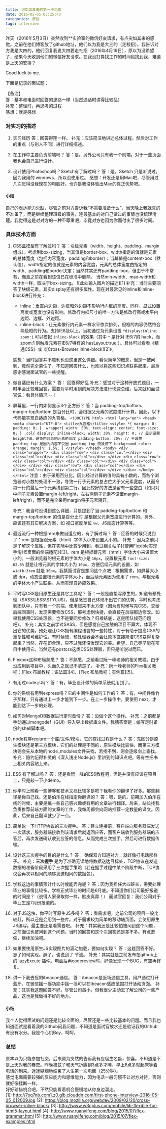 ```yaml
---
title: 记突如其来的第一次电面
date: 2016-05-05 03:25:43
categories: 原创
tags: interview
---
```



昨天（2016年5月3日）突然收到**实验室的微信好友请求，有点突如其来的感觉。之前在他们博客放了github地址，他们以为我是大三的（走校招）。我告诉对方我是大四的，他们回复我说大四要走社招（2016年4月19日），原以为没希望了，结果今天收到他们的微信好友请求。在我没打算找工作的时间段找到我，难道是上天的安排？ 

Good luck to me.

下面是记录的面试题：

<!-- more -->

【备注】  
答：基本和电面时回答的思路一样（当然通话时讲得比较乱）  
补充：整理时，再思考的过程  
感想：就是感想  

### 对实习的描述


 1. 实习经历
 答：回答得翔一样。
 补充：应该简洁地讲述总体过程，然后对工作的重点（与别人不同）进行详细描述。

 2. 在工作中主要负责前端吗？
 答：是。另外公司只有我一个前端，对于一些页面我也会自己进行设计。

 3. 设计使用Photoshop吗？Sketch有了解过吗？
 答：是。Sketch 只是听说过，因为我用的 windows，所以没使用过。
 感想：开发还是用Mac吧，尽管用过几次觉得没我现在的电脑好。也许是我没体验出Mac的真正优势吧。

#### 小结
自己的表达能力欠缺，尽管之前对方告诉我“不需要准备什么”，当天晚上我就真的不准备了，而是继续整理班级的事务，连最基本的对自己做过的事情也没梳理清楚。我觉得这是对对方的一种不尊重吧，毕竟对方也因为你而付出了很多时间。

### 具体技术方面

 1. CSS盒模型有了解过吗？
     答：块级元素（width、height、padding、margin组成）。考虑到box-sizing，当其值是border-box，width指定的值就是元素的总体宽度（包括内容宽度、padding和border）；当其值是content-box（默认值），width指定的值就是元素的内容宽度，元素的总体宽度由指定的width、padding和border决定；当然其实还有padding-box，但由于不常有，而且之前在看到该值已在标准中删除。
     当然min-width、max-width和width一样，取决于box-sizing。
    ![此处输入图片的描述][1]
     补充：当时主要回答了块级元素，其实display还有很多属性。现在对最常见的inline和inline-block进行补充：
     - inline：垂直内边距、边框和外边距不影响行内框的高度。同样，显式设置高度或宽度也没有影响。修改行内框尺寸的唯一方法是修改行高或水平内边距、边框、外边距。
     - inline-block：让元素像行内元素一样水平依次排列，但框的内容仍然符合块级框的行为。支持IE8及以上。当初通过为元素设置 `*display:inline; zoom:1` 可以模拟 `inline-block` 的效果（其中 `*` 是针对 IE6/7的 hack，而zoom:1 则触发元素在IE6/7特有的 hasLayout:true;）。具体可以看看《精通CSS》或《[Cross-Browser inlne-block][2]》。

     感想：当时回答并不顺利也没这里这么详细。看似简单的概念，但是一被问到，竟然完全蒙住了，不知道回答什么，也难以将这些知识点联系起来，最后感谢感谢面试官的一些提醒。

 2. 做自适应有什么方案？
 答： 回答得好乱
 补充：感觉对于这种开放式题目，一时半会比较难回答，需要对平时用到的解决方法进行快速总结。后来就和面试官说：看具体情况 --！

 3. 屏幕里，一行内如何显示3个正方形？
     答：当 padding-top/bottom、margin-top/bottom 是百分比时，会根据父元素的宽度进行计算。因此，以下代码能实现自适应的九宫格。
        ```
        <!DOCTYPE html>
        <html lang="en">
        <head>
        	<meta charset="UTF-8">
        	<title>九宫格</title>
        	<style>
        		*{
        			margin: 0;
        			padding: 0;
        		}
        		.wrapper{
        			width: 50%;
        			text-align: center;
        			font-size: 0;
        		}
        		.col{
        			display: inline-block;
        			width: 30%;
        			height: 0; // 显示设置height为0，避免内容影响元素的高度
        			padding-bottom: 30%; // 不设置 padding-top 是因为内容不受因 padding-top 而被挤下
        			background-color: orange;
        			margin: 1.5%;
        		}
        	</style>
        </head>
        <body>
        	<div class="wrapper">
        		<div class="row">
        			<div class="col"></div>
        			<div class="col"></div>
        			<div class="col"></div>
        		</div>
        		<div class="row">
        			<div class="col"></div>
        			<div class="col"></div>
        			<div class="col"></div>
        		</div>
        		<div class="row">
        			<div class="col"></div>
        			<div class="col"></div>
        			<div class="col"></div>
        		</div>
        	</div>
        </body>
        </html>
        ```
    注意：由于采用百分比，因此经过计算的值的具有小数的，而各个浏览器对小数的处理不一致，导致一行子元素的总占位大于父元素宽度，从而令每一行的最后一个元素挤到第二行。因此较好的方法是留有一些空白（如只对中间子元素设置margin-left/right，左右两侧子元素不设置margin-left/right），而不是完全采用margin将子元素隔开。   
        
    补充：我当时没讲到这么详细，只是提到了当 padding-top/bottom 和 margin-top/bottom 的值是百分比时 是根据父元素宽度进行计算的。另外，应该还有其它解决方案，如 视口宽度单位 `vw`、JS动态计算等等。
 
 4. 最近流行一种根据rem来做自适应的，有了解过吗？
     答：回答的时候只说到了：rem 是根据跟元素（html）字体大小来设置大小的。
     补充： 因为之前只是了解这个属性，但在实际中比较少用到，看过相关帖子[《使用Flexible实现手淘H5页面的终端适配》][3]。rem 是根据跟元素（html）字体大小来设置大小的。一般浏览器的根元素的字体大小是 `16px`，设置根元素 `font-size: 62.5%` 就是让根元素的字体大小为 `10px`，方便后续元素的设置，如 `width:3rem` 就是 `30px`。我猜面试官是想问这个点吧：根据需求，如屏幕大小或 dpr，动态设置根元素的字体大小，而后续元素因为使用了 rem，与根元素的字体大小产生联系。从而实现自适应效果。

 5. 平时写CSS是用原生还是其它工具呢？
     答：一般是直接写原生的，知道有预处理（SASS\LESS\STYLUS），但是感觉自己体现不出它们的优势，平时也考虑到团队中，只有我一个前端，使用起来不太方便（因为有时候写完CSS，交给后端同事时，发现需要修改CSS，那考虑到快捷，会直接在后端那边修改。如果我使用CSS处理器，岂不是要同步修改？归根结底，这是团队规范问题吧）。
     补充：其实之前学过SASS，但是感觉自己接触的项目不算大，体现不出它的优势。预处理让CSS拥有编程语言的一些特性，对于有助于提高CSS的重复性和可维护性。有时候想，预处理器会不会让原本直接简洁CSS变得复杂起来？当然，存在即合理，只不过我还没发现它的美。希望，自己尽早能在项目中使用它。当然还有postcss这类CSS处理器，但只是听说过而已。
     
 6. Flexbox这种布局熟悉？
    答：不熟悉，之前看过阮一峰老师的相关教程。由于没应用到项目中，久而久之就记不清楚了。
    补充：阮一峰老师的Flex相关教程：[Flex 布局教程：语法篇][4]、[Flex 布局教程：实例篇][5]。

 7. 有用过node.js吗？
    答：有，毕业设计做的简单系统就用到了。

 8. 你的系统有用到express吗？它的中间件是如何工作的？
    答：有，中间件像竹子那样，只有通过上一步才能到下一步。在上一步操作中，要使用 next，才能到达下一步的处理。

 9. 如何对MongoDB数据进行定时备份？
    答：没做个这个操作。
    补充：之前都是手动通过mongodef（GUI）导入导出数据库文件。我猜答案是：编写定时备份的shell脚本吧。

 10. node程序reqiure一个库/文件/模块，它的查找过程是什么？
    答：先区分是原生模块还是第三方模块，它们的处理是不同的，原生模块比较快，而第三方模块则会先从本地的node_modules文件夹找，若找不到，则会逐级向上查找。
    补充：隐约记得朴灵的《深入浅出Node.js》里讲到的知识点吧。等有空把书上相关内容贴上来。

 11. ES6 有了解过吗？
    答：还是看阮一峰的ES6教程吧，但是并没有应该在项目上，只是敲一下小demo。

 12. 你平时上网看一些博客和技术文档比较多是吧？我看你的翻译了好多。那些翻译是你自己找，还是伯乐在线指定你翻译的？
    答：嗯，是的。前期加入伯乐在线的时候，主要是挑一些自己感兴趣或有用的文章进行翻译。后来，站长找我负责推荐前端方面的文章的工作，我每周都会向网站推荐一定数量的译文。因此，后来自己翻译就少了一点。

 13. 简单说一下HTTP协议的三次握手。
    答：建立连接前，客户端向服务器端发送一次请求，服务器端接收到该请求后就返回应答，而客户端收到服务器端的应答后，再次发送确认收到应答的信息。从而完成三次握手，然后可进行数据传输。

 14. 设计这三次握手的目的是什么？
    答： 确保双方知道对方，就好像打电话那样子。
    补充：**三次握手** 是为了准确无误地将数据送达目标处，TCP协议在发送数据的准备阶段采用了三次握手策略（若在握手过程中某个阶段中断，TCP协议会再次以相同的顺序发送相同的数据包）。

 15. 学校这边的事情预计什么时候能弄完呢？
    答：因为我担任大四班长，需要处理毕业的事情比较多。学校正式毕业的时间是6月底。不知道你们公司最好报道的时间是？（说得人家录取你一样，脸皮真厚！）
    面试官回复：我们公司对于毕业生是7月份报道的。

 16. 对于JS这块，你平时写原生JS多吗？
    答：看需求吧，之前公司的项目一般比较赶，所以还是会用到一些库。对于需求较为简单的移动端页面，会使用原生JS编写。最主要还是看需要吧。
    补充：其实我还是比较怕被问到这个问题，之前面试也被问到这个问题。当时的回答和这个次回答还是差不多。有点悲催，继续加油吧。

 17. 如果要使用原生JS实现图片的滚动加载，要如何实现？
    答：这题回答不好。忘了如何实现，醉了。也说到了 节流。
    补充：其实就是之前发布在github上的 lazyExcute 插件。电面后再codereview时，好像发现一个BUG，有空再修复。

 18. 讲一下我去摇的ibeacon通信。
    答：ibeacon是近场通信工具，用户通过打开蓝牙，在微信摇一摇功能中摇一摇可以在ibeacon感应范围打开活动页面。
    补充：其实我这题回答不好。尽管公司虽小，但我很少主动去了解公司的一些产品，这也是我做得不好的地方。

#### 小结
我个人觉得面试的问题还是比较全面的，尽管还是一些比较基本的问题。而且我也知道面试是看着我的Github问我问题，不知道是面试官放水还是验证我的Github有没有水分。我是个心机Boy，呵呵。


### 总结
原本以为只能参加社交，后来颇为突然的告诉我有应届生名额，惊喜。不知道是不是上天对我的眷恋。昨晚被蚊子和天气折腾到3点多才睡，早上8点多就起床等着电话的到来。迷迷糊糊地结束了人生第一次电面（25分钟）。  
感觉电面需要较强的反应能力和思维能力，因为电话一般习惯不让对方对待，否则就好像挂断一样。   
好好珍惜机会吧，不然只能看着机会慢慢地从你身边溜走。  
  [1]: http://7xq7nb.com1.z0.glb.clouddn.com/first-phone-interview-2016-05-05_012009.jpg
  [2]: https://blog.mozilla.org/webdev/2009/02/20/cross-browser-inline-block/
  [3]: http://www.w3cplus.com/mobile/lib-flexible-for-html5-layout.html
  [4]: http://www.ruanyifeng.com/blog/2015/07/flex-grammar.html
  [5]: http://www.ruanyifeng.com/blog/2015/07/flex-examples.html